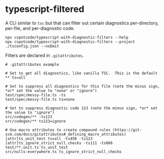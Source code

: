 # typescript-filtered

A CLI similar to `tsc` but that can filter out certain diagnostics per-directory, per-file, and per-diagnostic code.

```
npx cspotcode/typescript-with-diagnostic-filters --help
npx cspotcode/typescript-with-diagnostic-filters --project ./tsconfig.json --noEmit
```

Filters are declared in `.gitattributes`.

```gitattributes
# .gitattributes example

# Set to get all diagnostics, like vanilla TSC.  This is the default
** ts=all

# Set to suppress all diagnostics for this file (note the minus sign, *or* set the value to "none" or "ignore")
test/spec/messy-file.ts -ts
test/spec/messy-file.ts ts=none

# Set to suppress diagnostic code 123 (note the minus sign, *or* set the value to "ignore")
src/codegen/** -ts123
src/codegen/** ts123=ignore

# Use macro attributes to create compound rules (https://git-scm.com/docs/gitattributes#_defining_macro_attributes)
[attr]ts_unit_test ts=all -ts456 -ts123
[attr]ts_ignore_strict_null_checks -ts111 -ts666
test/**.unit.ts ts_unit_test
src/nulls-everywhere.ts ts_ignore_strict_null_checks
```

<!--
# Set to get only errors, no warnings
test/spec/** ts=error
# To demote an error to a warning
src/codegen/** ts123=warn

-->
